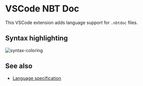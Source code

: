 # VSCode NBT Doc

This VSCode extension adds language support for `.nbtdoc` files.

## Syntax highlighting
![syntax-coloring](https://user-images.githubusercontent.com/17352009/107299755-6f3fbd00-6a78-11eb-834d-8606b7d03b12.png)

## See also
- [Language specification](https://github.com/Yurihaia/nbtdoc-rs/blob/master/docs/format.md)
